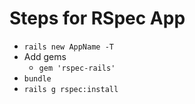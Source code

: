 # Steps for RSpec App

- ` rails new AppName -T `
- Add gems
    - ` gem 'rspec-rails' `
- ` bundle `
- ` rails g rspec:install `